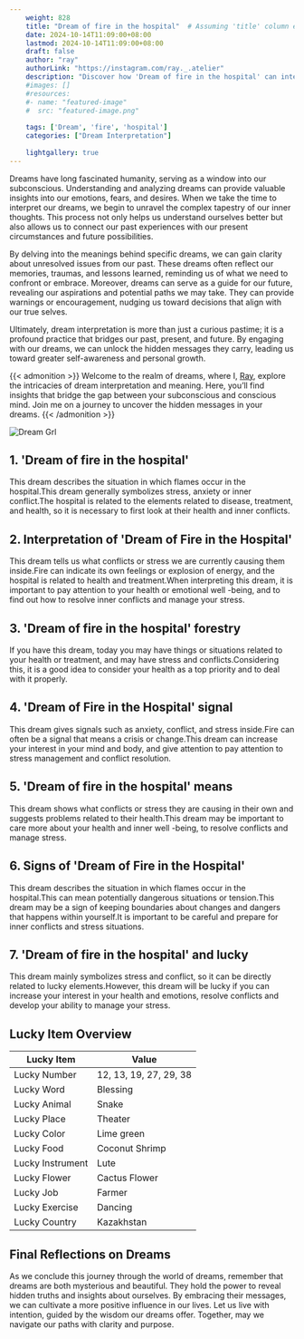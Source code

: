 ```yaml
---
    weight: 828
    title: "Dream of fire in the hospital"  # Assuming 'title' column exists
    date: 2024-10-14T11:09:00+08:00
    lastmod: 2024-10-14T11:09:00+08:00
    draft: false
    author: "ray"
    authorLink: "https://instagram.com/ray._.atelier"
    description: "Discover how 'Dream of fire in the hospital' can interpret your future and uncover its significant meanings in your life."
    #images: []
    #resources:
    #- name: "featured-image"
    #  src: "featured-image.png"
    
    tags: ['Dream', 'fire', 'hospital']
    categories: ["Dream Interpretation"]
    
    lightgallery: true
---
```

    
Dreams have long fascinated humanity, serving as a window into our subconscious. Understanding and analyzing dreams can provide valuable insights into our emotions, fears, and desires. When we take the time to interpret our dreams, we begin to unravel the complex tapestry of our inner thoughts. This process not only helps us understand ourselves better but also allows us to connect our past experiences with our present circumstances and future possibilities.

By delving into the meanings behind specific dreams, we can gain clarity about unresolved issues from our past. These dreams often reflect our memories, traumas, and lessons learned, reminding us of what we need to confront or embrace. Moreover, dreams can serve as a guide for our future, revealing our aspirations and potential paths we may take. They can provide warnings or encouragement, nudging us toward decisions that align with our true selves.

Ultimately, dream interpretation is more than just a curious pastime; it is a profound practice that bridges our past, present, and future. By engaging with our dreams, we can unlock the hidden messages they carry, leading us toward greater self-awareness and personal growth.

{{< admonition >}}
Welcome to the realm of dreams, where I, [Ray](https://instagram.com/ray._.atelier), explore the intricacies of dream interpretation and meaning. Here, you’ll find insights that bridge the gap between your subconscious and conscious mind. Join me on a journey to uncover the hidden messages in your dreams.
{{< /admonition >}}

![Dream Grl](https://cdn.pixabay.com/photo/2017/11/02/03/35/gothic-2910057_1280.jpg "Dream Grl")

## 1. 'Dream of fire in the hospital'
This dream describes the situation in which flames occur in the hospital.This dream generally symbolizes stress, anxiety or inner conflict.The hospital is related to the elements related to disease, treatment, and health, so it is necessary to first look at their health and inner conflicts.

## 2. Interpretation of 'Dream of Fire in the Hospital'
This dream tells us what conflicts or stress we are currently causing them inside.Fire can indicate its own feelings or explosion of energy, and the hospital is related to health and treatment.When interpreting this dream, it is important to pay attention to your health or emotional well -being, and to find out how to resolve inner conflicts and manage your stress.

## 3. 'Dream of fire in the hospital' forestry
If you have this dream, today you may have things or situations related to your health or treatment, and may have stress and conflicts.Considering this, it is a good idea to consider your health as a top priority and to deal with it properly.

## 4. 'Dream of Fire in the Hospital' signal
This dream gives signals such as anxiety, conflict, and stress inside.Fire can often be a signal that means a crisis or change.This dream can increase your interest in your mind and body, and give attention to pay attention to stress management and conflict resolution.

## 5. 'Dream of fire in the hospital' means
This dream shows what conflicts or stress they are causing in their own and suggests problems related to their health.This dream may be important to care more about your health and inner well -being, to resolve conflicts and manage stress.

## 6. Signs of 'Dream of Fire in the Hospital'
This dream describes the situation in which flames occur in the hospital.This can mean potentially dangerous situations or tension.This dream may be a sign of keeping boundaries about changes and dangers that happens within yourself.It is important to be careful and prepare for inner conflicts and stress situations.

## 7. 'Dream of fire in the hospital' and lucky
This dream mainly symbolizes stress and conflict, so it can be directly related to lucky elements.However, this dream will be lucky if you can increase your interest in your health and emotions, resolve conflicts and develop your ability to manage your stress.

## Lucky Item Overview
| Lucky Item          | Value              |
|---------------|--------------------|
| Lucky Number        | 12, 13, 19, 27, 29, 38  |
| Lucky Word          | Blessing |
| Lucky Animal        | Snake |
| Lucky Place         | Theater     |
| Lucky Color         | Lime green     |
| Lucky Food          | Coconut Shrimp      |
| Lucky Instrument    | Lute |
| Lucky Flower        | Cactus Flower    |
| Lucky Job           | Farmer       |
| Lucky Exercise      | Dancing  |
| Lucky Country       | Kazakhstan    |


##  Final Reflections on Dreams

As we conclude this journey through the world of dreams, remember that dreams are both mysterious and beautiful. They hold the power to reveal hidden truths and insights about ourselves. By embracing their messages, we can cultivate a more positive influence in our lives. Let us live with intention, guided by the wisdom our dreams offer. Together, may we navigate our paths with clarity and purpose.
